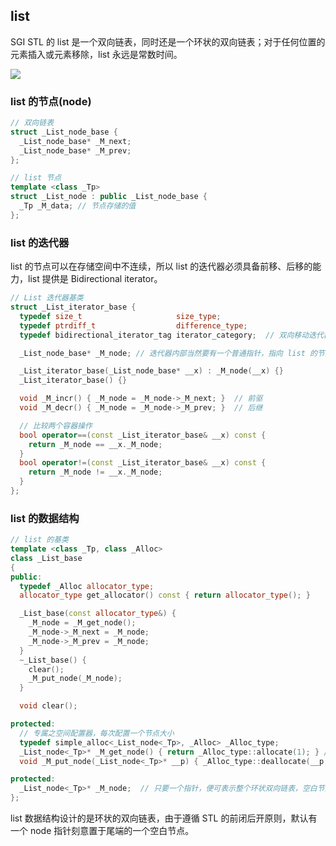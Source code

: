 ## list

SGI STL 的 list 是一个双向链表，同时还是一个环状的双向链表；对于任何位置的元素插入或元素移除，list 永远是常数时间。

![](https://github.com/steveLauwh/SGI-STL/raw/master/The%20Annotated%20STL%20Sources%20V3.3/Other/list.PNG)

### list 的节点(node)

```cpp
// 双向链表
struct _List_node_base {
  _List_node_base* _M_next;
  _List_node_base* _M_prev;
};

// list 节点
template <class _Tp>
struct _List_node : public _List_node_base {
  _Tp _M_data; // 节点存储的值
};
```

### list 的迭代器

list 的节点可以在存储空间中不连续，所以 list 的迭代器必须具备前移、后移的能力，list 提供是 Bidirectional iterator。

```cpp
// List 迭代器基类
struct _List_iterator_base {
  typedef size_t                     size_type;
  typedef ptrdiff_t                  difference_type;
  typedef bidirectional_iterator_tag iterator_category;  // 双向移动迭代器

  _List_node_base* _M_node; // 迭代器内部当然要有一个普通指针，指向 list 的节点

  _List_iterator_base(_List_node_base* __x) : _M_node(__x) {}
  _List_iterator_base() {}

  void _M_incr() { _M_node = _M_node->_M_next; }  // 前驱
  void _M_decr() { _M_node = _M_node->_M_prev; }  // 后继

  // 比较两个容器操作
  bool operator==(const _List_iterator_base& __x) const {
    return _M_node == __x._M_node;
  }
  bool operator!=(const _List_iterator_base& __x) const {
    return _M_node != __x._M_node;
  }
};  
```

### list 的数据结构

```cpp
// list 的基类
template <class _Tp, class _Alloc>
class _List_base 
{
public:
  typedef _Alloc allocator_type;
  allocator_type get_allocator() const { return allocator_type(); }

  _List_base(const allocator_type&) {
    _M_node = _M_get_node();
    _M_node->_M_next = _M_node;
    _M_node->_M_prev = _M_node;
  }
  ~_List_base() {
    clear();
    _M_put_node(_M_node);
  }

  void clear();

protected:
  // 专属之空间配置器，每次配置一个节点大小
  typedef simple_alloc<_List_node<_Tp>, _Alloc> _Alloc_type;
  _List_node<_Tp>* _M_get_node() { return _Alloc_type::allocate(1); } // 配置一个节点并传回
  void _M_put_node(_List_node<_Tp>* __p) { _Alloc_type::deallocate(__p, 1); }  // 释放一个节点

protected:
  _List_node<_Tp>* _M_node;  // 只要一个指针，便可表示整个环状双向链表，空白节点
};
```
list 数据结构设计的是环状的双向链表，由于遵循 STL 的前闭后开原则，默认有一个 node 指针刻意置于尾端的一个空白节点。
